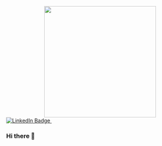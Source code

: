 

<div id="header" align="center">
  <img src="https://media.giphy.com/media/CzbiCJTYOzHTW/giphy.gif" width="300"/>
</div>

<div id="badges">
 <a href="https://www.linkedin.com/in/firdaus-ang-282b15142/">
    <img src="https://img.shields.io/badge/LinkedIn-blue?style=for-the-badge&logo=linkedin&logoColor=white" alt="LinkedIn Badge"/>
  </a>
  <img src="https://komarev.com/ghpvc/?username=your-github-username&style=flat-square&color=blue" alt=""/>
</div>

              

### Hi there 👋

<!--
**fjrmario/fjrmario** is a ✨ _special_ ✨ repository because its `README.md` (this file) appears on your GitHub profile.

Here are some ideas to get you started:

- 🔭 I’m currently working on ...
- 🌱 I’m currently learning ...
- 👯 I’m looking to collaborate on ...
- 🤔 I’m looking for help with ...
- 💬 Ask me about ...
- 📫 How to reach me: ...
- 😄 Pronouns: ...
- ⚡ Fun fact: ...
-->
